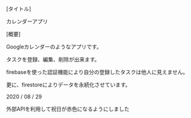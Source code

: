 [タイトル]

カレンダーアプリ

[概要]

Googleカレンダーのようなアプリです。

タスクを登録、編集、削除が出来ます。

firebaseを使った認証機能により自分の登録したタスクは他人に見えません。

更に、firestoreによりデータを永続化させています。

2020 / 08 / 29

外部APIを利用して祝日が赤色になるようにしました
